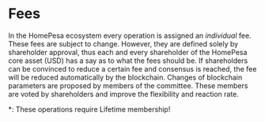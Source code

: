 # Fees

In the HomePesa ecosystem every operation is assigned an *individual* fee.
These fees are subject to change. However, they are defined solely by
shareholder approval, thus each and every shareholder of the HomePesa core
asset (USD) has a say as to what the fees should be. If shareholders can be
convinced to reduce a certain fee and consensus is reached, the fee will be
reduced automatically by the blockchain. Changes of blockchain parameters are
proposed by members of the committee. These members are voted by shareholders
and improve the flexibility and reaction rate.

\*: These operations require Lifetime membership!
